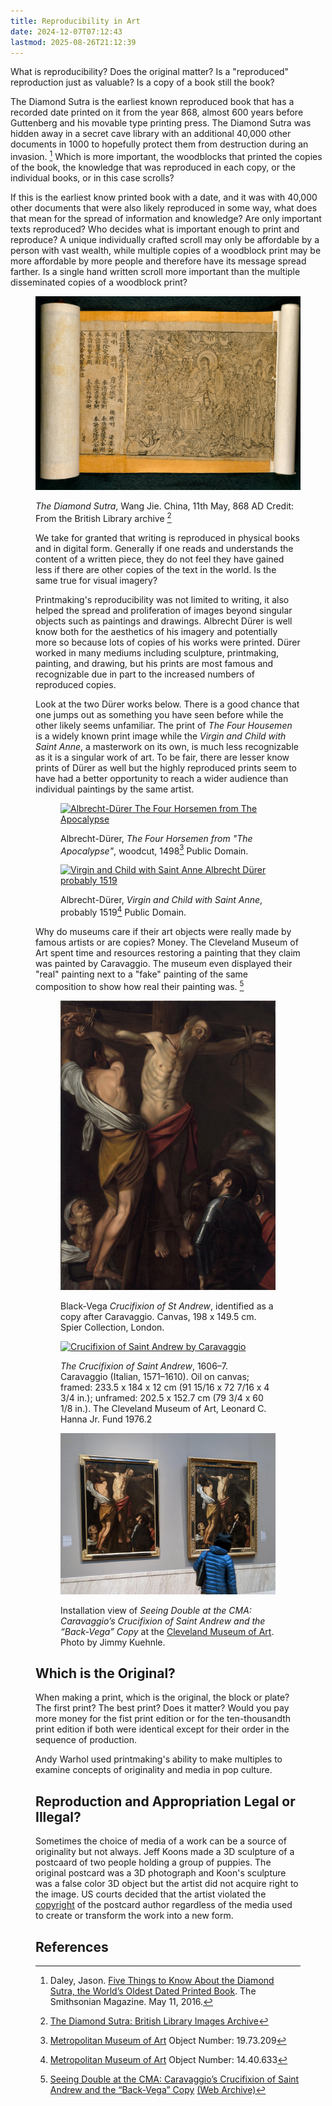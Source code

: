 ```yaml
---
title: Reproducibility in Art
date: 2024-12-07T07:12:43
lastmod: 2025-08-26T21:12:39
---
```


What is reproducibility? Does the original matter? Is a "reproduced" reproduction just as valuable? Is a copy of a book still the book?

The Diamond Sutra is the earliest known reproduced book that has a recorded date printed on it from the year 868, almost 600 years before Guttenberg and his movable type printing press. The Diamond Sutra was hidden away in a secret cave library with an additional 40,000 other documents in 1000 to hopefully protect them from destruction during an invasion. [^smithsonian-mag-sutra] Which is more important, the woodblocks that printed the copies of the book, the knowledge that was reproduced in each copy, or the individual books, or in this case scrolls?

If this is the earliest know printed book with a date, and it was with 40,000 other documents that were also likely reproduced in some way, what does that mean for the spread of information and knowledge? Are only important texts reproduced? Who decides what is important enough to print and reproduce? A unique individually crafted scroll may only be affordable by a person with vast wealth, while multiple copies of a woodblock print may be more affordable by more people and therefore have its message spread farther. Is a single hand written scroll more important than the multiple disseminated copies of a woodblock print?

<figure>

[![The Diamond Sutra Scroll from 868 AD](./attachments/868-05-11-The-Diamond-Sutra-Scroll-British-Library-China.jpg)](./attachments/868-05-11-The-Diamond-Sutra-Scroll-British-Library-China.jpg)

<figcaption>

_The Diamond Sutra_, Wang Jie. China, 11th May, 868 AD Credit: From the British Library archive [^sutra-british-library]

</figcaption>
</figure>
<figure>

We take for granted that writing is reproduced in physical books and in digital form. Generally if one reads and understands the content of a written piece, they do not feel they have gained less if there are other copies of the text in the world. Is the same true for visual imagery?

Printmaking's reproducibility was not limited to writing, it also helped the spread and proliferation of images beyond singular objects such as paintings and drawings. Albrecht Dürer is well know both for the aesthetics of his imagery and potentially more so because lots of copies of his works were printed. Dürer worked in many mediums including sculpture, printmaking, painting, and drawing, but his prints are most famous and recognizable due in part to the increased numbers of reproduced copies.

Look at the two Dürer works below. There is a good chance that one jumps out as something you have seen before while the other likely seems unfamiliar. The print of _The Four Housemen_ is a widely known print image while the _Virgin and Child with Saint Anne_, a masterwork on its own, is much less recognizable as it is a singular work of art. To be fair, there are lesser know prints of Dürer as well but the highly reproduced prints seem to have had a better opportunity to reach a wider audience than individual paintings by the same artist.

<div class="gallery-grid">
<figure>

[![Albrecht-Dürer The Four Horsemen from The Apocalypse](./attachments/1498-Albrecht-Dürer-The-Four-Horsemen-from-The-Apocalypse.jpg)](./attachments/1498-Albrecht-Dürer-The-Four-Horsemen-from-The-Apocalypse.jpg)

<figcaption>

Albrecht-Dürer, _The Four Horsemen from "The Apocalypse"_, woodcut, 1498[^durer-met] Public Domain.

</figcaption>
</figure>
<figure>

[![Virgin and Child with Saint Anne Albrecht Dürer probably 1519](./attachments/1519-Albrecht-Dürer-TVirgin-and-Child-with-Saint-Anne.jpg)](./attachments/1519-Albrecht-Dürer-TVirgin-and-Child-with-Saint-Anne.jpg)

<figcaption>

Albrecht-Dürer, _Virgin and Child with Saint Anne_, probably 1519[^durer-met-oil] Public Domain.

</figcaption>
</figure>

</div>

Why do museums care if their art objects were really made by famous artists or are copies? Money. The Cleveland Museum of Art spent time and resources restoring a painting that they claim was painted by Caravaggio. The museum even displayed their "real" painting next to a "fake" painting of the same composition to show how real their painting was. [^caravaggio-cma]

<div class="gallery-grid">
<figure>

[![Crucifixion of St Andrew Copy](./attachments/1619_Black-Vega_Crucifixtion.jpg)](./attachments/1619_Black-Vega_Crucifixtion.jpg)

<figcaption>

Black-Vega _Crucifixion of St Andrew_, identified as a copy after Caravaggio. Canvas, 198 x 149.5 cm. Spier Collection, London.

</figcaption>
</figure>
<figure>

[![Crucifixion of Saint Andrew by Caravaggio](./attachments/1606–7_The-Crucifixion-of-Saint-Andrew_Caravaggio.jpg)](./attachments/1606–7_The-Crucifixion-of-Saint-Andrew_Caravaggio.jpg)

<figcaption>

_The Crucifixion of Saint Andrew_, 1606–7. Caravaggio (Italian, 1571–1610). Oil on canvas; framed: 233.5 x 184 x 12 cm (91 15/16 x 72 7/16 x 4 3/4 in.); unframed: 202.5 x 152.7 cm (79 3/4 x 60 1/8 in.). The Cleveland Museum of Art, Leonard C. Hanna Jr. Fund 1976.2

</figcaption>
</figure>

</div>

<figure>

[![Seeing Double Caravaggio at the Cleveland Museum of Art](./attachments/20171202-Seeing-Double-Cleveland-Museum-of-Art.jpg)](./attachments/20171202-Seeing-Double-Cleveland-Museum-of-Art.jpg)

<figcaption>

Installation view of _Seeing Double at the CMA: Caravaggio’s Crucifixion of Saint Andrew and the “Back-Vega” Copy_ at the [Cleveland Museum of Art](https://www.clevelandart.org/). Photo by Jimmy Kuehnle.

</figcaption>
</figure>

## Which is the Original?

When making a print, which is the original, the block or plate? The first print? The best print? Does it matter? Would you pay more money for the fist print edition or for the ten-thousandth print edition if both were identical except for their order in the sequence of production.

Andy Warhol used printmaking's ability to make multiples to examine concepts of originality and media in pop culture.

## Reproduction and Appropriation Legal or Illegal?

Sometimes the choice of media of a work can be a source of originality but not always. Jeff Koons made a 3D sculpture of a postcaard of two people holding a group of puppies. The original postcard was a 3D photograph and Koon's sculpture was a false color 3D object but the artist did not acquire right to the image. US courts decided that the artist violated the [copyright](../copyright/copyright-for-artists.md) of the postcard author regardless of the media used to create or transform the work into a new form.

## References

[^sutra-british-library]: [The Diamond Sutra: British Library Images Archive](https://www.imagesonline.bl.uk/asset/155339/)
[^smithsonian-mag-sutra]: Daley, Jason. [Five Things to Know About the Diamond Sutra, the World’s Oldest Dated Printed Book](https://www.smithsonianmag.com/smart-news/Five-things-to-know-about-diamond-sutra-worlds-oldest-dated-printed-book-180959052/). The Smithsonian Magazine. May 11, 2016.
[^durer-met]: [Metropolitan Museum of Art](https://www.metmuseum.org/art/collection/search/336215) Object Number: 19.73.209
[^durer-met-oil]: [Metropolitan Museum of Art](https://www.metmuseum.org/art/collection/search/436244) Object Number: 14.40.633
[^caravaggio-cma]: [Seeing Double at the CMA: Caravaggio’s Crucifixion of Saint Andrew and the “Back-Vega” Copy](https://www.clevelandart.org/events/seeing-double-cma-caravaggios-crucifixion-saint-andrew-and-back-vega-copy) [(Web Archive)](https://web.archive.org/web/20240622233249/https://www.clevelandart.org/events/seeing-double-cma-caravaggios-crucifixion-saint-andrew-and-back-vega-copy)
[^osorio-1]: Osorio, Luiz Camillo. [Shifts in Reproducibility in Art: More on Duchamp](https://www.pipaprize.com/2022/07/shifts-in-reproducibility-in-art-more-on-duchamp-by-luiz-camillo-osorio/) PIPA Institute. July 13, 2022. [(Web Archive)][text](https://web.archive.org/web/20221002191749/https://www.pipaprize.com/2022/07/shifts-in-reproducibility-in-art-more-on-duchamp-by-luiz-camillo-osorio/)
[^spear-1]: Spear, Richard E. Caravaggio’s ‘Crucifixion of St Andrew’ and the problem of autograph replicas. The Burlington Magazine 160, June 2018.
